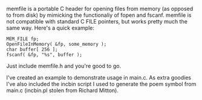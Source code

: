 memfile is a portable C header for opening files from memory (as opposed to from disk) by mimicking the functionaliy of fopen and fscanf. memfile is not compatible with standard C FILE pointers, but works pretty much the same way. Here's a quick example:

    MEM_FILE fp;
    OpenFileInMemory( &fp, some_memory );
    char buffer[ 256 ];
    fscanf( &fp, "%s", buffer );

Just include memfile.h and you're good to go.

I've created an example to demonstrate usage in main.c. As extra goodies I've also included the incbin script I used to generate the poem symbol from main.c (incbin.pl stolen from Richard Mitton).
